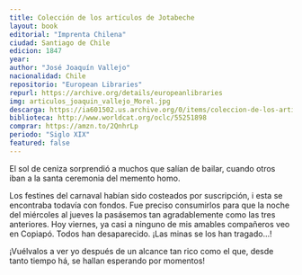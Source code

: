 ```yaml
---
title: Colección de los artículos de Jotabeche
layout: book
editorial: "Imprenta Chilena"
ciudad: Santiago de Chile
edicion: 1847
year: 
author: "José Joaquín Vallejo"
nacionalidad: Chile
repositorio: "European Libraries"
repurl: https://archive.org/details/europeanlibraries
img: articulos_joaquin_vallejo_Morel.jpg
descarga: https://ia601502.us.archive.org/0/items/coleccion-de-los-articulos-de-jotabeche/Coleccion%20de%20los%20articulos%20de%20Jotabeche.pdf
biblioteca: http://www.worldcat.org/oclc/55251898
comprar: https://amzn.to/2QnhrLp
periodo: "Siglo XIX"
featured: false
---
```

 

El sol de ceniza sorprendió a muchos que salían de bailar, cuando otros iban a la santa ceremonia del memento homo. 
 
Los festines del carnaval habían sido costeados por suscripción, i esta se encontraba todavía con fondos. Fue preciso consumirlos para que la noche del miércoles al jueves la pasásemos tan agradablemente como las tres anteriores. Hoy viernes, ya casi a ninguno de mis amables compañeros veo en Copiapó. Todos han desaparecido. ¡Las minas se los han tragado...! 
 
¡Vuélvalos a ver yo después de un alcance tan rico como el que, desde tanto tiempo há, se hallan esperando por momentos!
